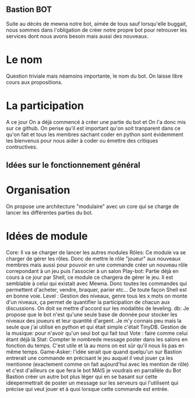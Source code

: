 ## Bastion BOT
Suite au décès de mewna notre bot, aimée de tous sauf lorsqu'elle buggait, nous sommes dans
l'obligation de créer notre propre bot pour retrouver les services dont nous avons besoin mais
aussi des nouveaux.
# Le nom
Question triviale mais néamoins importante, le nom du bot. On laisse libre cours aux propositions.
# La participation
A ce jour On a déjà commencé à créer une partie du bot et On l'a donc mis sur ce github.
On pense qu'il est important qu'on soit tranparent dans ce qu'on fait et tous les membres sachant
coder en python sont évidemment les bienvenus pour nous aider à coder ou émettre des
critiques contructives.
## Idées sur le fonctionnement général
# Organisation
On propose une architecture "modulaire" avec un core qui se charge de lancer les différentes
parties du bot.
# Idées de module
Core: Il va se charger de lancer les autres modules
Rôles: Ce module va se charger de gérer les rôles. Donc de mettre le rôle "joueur" aux
nouveaux membres mais aussi pour pouvoir en une commande créer un nouveau rôle
correpondant à un jeu puis l'associer à un salon
Play-bot: Partie déjà en cours à ce jour par Shell, ce module ce chargera de gérer le jeu. Il
est semblable à celui qui existait avec Mewna. Donc toutes les commandes qui permettent
d'acheter, vendre, braquer, parier etc... De toute façon Shell est en bonne voie.
Level : Gestion des niveaux, genre tous les x mots on monte d'un niveaux, ça permet de
quantifier la participation de chacun aux discussions. On doit se mettre d'accord sur les
modalités de leveling.
db: Je propose que le bot n'est qu'une seule base de donnée pour stocker les niveaux des
joueurs et leur quantité d'argent. Je m'y connais peu mais la seule que j'ai utilisé en python
et qui était simple c'était TinyDB.
Gestion de la musique: pour n'avoir qu'un seul bot qui fait tout
Vote : faire comme celui étant déjà là
Stat: Compter le nombrede message poster dans les salons en fonction du temps. C'est
utile et là au mons on est sûr qu'il nous lis pas en même temps.
Game-Asker: l'idée serait que quand quelqu'un sur Bastion entrerait une commande en
précisant le jeu auquel il veut jouer ça les mentionne (exactement comme on fait
aujourd'hui avec les mention de rôle) et c'est d'ailleurs ce que fera le bot MAIS je voudrais en
parrallèle du Bot Bastion créer un autre bot plus léger qui en se basant sur cette idéepermettrait de poster un message sur les serveurs qui l'utilisent qui précise qui veut jouer et
à quoi lorsque cette commande est entrée.
